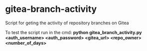 # gitea-branch-activity
Script for geting the activity of repository branches on Gitea

To test the script run in the cmd: 
**python gitea_branch_activity.py <auth_username> <auth_password> <gitea_url> <repo_owner> <repository> <number_of_days>**
